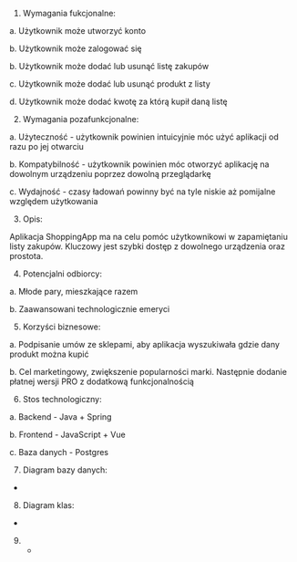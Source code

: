 1. Wymagania fukcjonalne:

  a. Użytkownik może utworzyć konto
  
  b. Użytkownik może zalogować się
  
  b. Użytkownik może dodać lub usunąć listę zakupów
  
  c. Użytkownik może dodać lub usunąć produkt z listy
  
  d. Użytkownik może dodać kwotę za którą kupił daną listę
  
  
2. Wymagania pozafunkcjonalne:

  a. Użyteczność - użytkownik powinien intuicyjnie móc użyć aplikacji od razu po jej otwarciu
  
  b. Kompatybilność - użytkownik powinien móc otworzyć aplikację na dowolnym urządzeniu poprzez dowolną przeglądarkę
  
  c. Wydajność - czasy ładowań powinny być na tyle niskie aż pomijalne względem użytkowania
  
  
3. Opis:

  Aplikacja ShoppingApp ma na celu pomóc użytkownikowi w zapamiętaniu listy zakupów. Kluczowy jest szybki dostęp z dowolnego urządzenia oraz prostota.
  
4. Potencjalni odbiorcy:

  a. Młode pary, mieszkające razem
  
  b. Zaawansowani technologicznie emeryci
  
  
5. Korzyści biznesowe:

  a. Podpisanie umów ze sklepami, aby aplikacja wyszukiwała gdzie dany produkt można kupić
  
  b. Cel marketingowy, zwiększenie popularności marki. Następnie dodanie płatnej wersji PRO z dodatkową funkcjonalnością
  
  
6. Stos technologiczny:

  a. Backend - Java + Spring
  
  b. Frontend - JavaScript + Vue
  
  c. Baza danych - Postgres
  
  
7. Diagram bazy danych:

-


8. Diagram klas:

-


9. -
